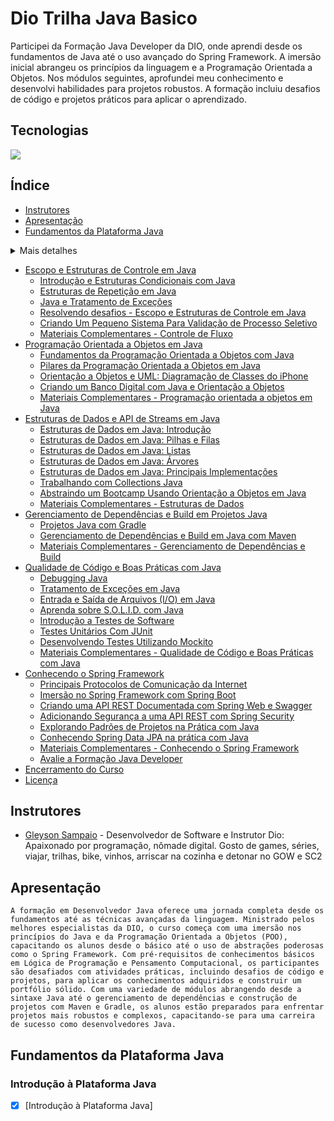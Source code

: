 # Dio Trilha Java Basico
 
Participei da Formação Java Developer da DIO, onde aprendi desde os fundamentos de Java até o uso avançado do Spring Framework. A imersão inicial abrangeu os princípios da linguagem e a Programação Orientada a Objetos. Nos módulos seguintes, aprofundei meu conhecimento e desenvolvi habilidades para projetos robustos. A formação incluiu desafios de código e projetos práticos para aplicar o aprendizado.

## Tecnologias
<div>
  <img src="https://img.shields.io/badge/Java-ED8B00?style=for-the-badge&logo=openjdk&logoColor=white">
</div>

## Índice

- [Instrutores](#instrutor)
- [Apresentação](#apresentacao)
- [Fundamentos da Plataforma Java](#fundamentos-da-plataforma-java)
<details>
  <summary>Mais detalhes</summary>  
    - [Introdução à Plataforma Java](#introdução-à-plataforma-java)
    - [Ambiente de Desenvolvimento Java](#ambiente-de-desenvolvimento-java)
    - [Aprendendo a Sintaxe Java](#aprendendo-a-sintaxe-java)
    - [Resolvendo desafios - Fundamentos da Linguagem de Programação Java](#resolvendo-desafios---fundamentos-da-linguagem-de-programação-java)
    - [Simulando Uma Conta Bancária Através Do Terminal/Console](#simulando-uma-conta-bancária-através-do-terminalconsole)
    - [Materiais Complementares - Fundamentos de Java](#materiais-complementares---fundamentos-de-java)  
</details>

- [Escopo e Estruturas de Controle em Java](#escopo-e-estruturas-de-controle-em-java)
    - [Introdução e Estruturas Condicionais com Java](#introdução-e-estruturas-condicionais-com-java)
    - [Estruturas de Repetição em Java](#estruturas-de-repetição-em-java)
    - [Java e Tratamento de Exceções](#java-e-tratamento-de-exceções)
    - [Resolvendo desafios - Escopo e Estruturas de Controle em Java](#resolvendo-desafios---escopo-e-estruturas-de-controle-em-java)
    - [Criando Um Pequeno Sistema Para Validação de Processo Seletivo](#criando-um-pequeno-sistema-para-validação-de-processo-seletivo)
    - [Materiais Complementares - Controle de Fluxo](#materiais-complementares---controle-de-fluxo)
- [Programação Orientada a Objetos em Java](#programação-orientada-a-objetos-em-java)
    - [Fundamentos da Programação Orientada a Objetos com Java](#fundamentos-da-programação-orientada-a-objetos-com-java)
    - [Pilares da Programação Orientada a Objetos em Java](#pilares-da-programação-orientada-a-objetos-em-java)
    - [Orientação a Objetos e UML: Diagramação de Classes do iPhone](#orientação-a-objetos-e-uml-diagramação-de-classes-do-iphone)
    - [Criando um Banco Digital com Java e Orientação a Objetos](#criando-um-banco-digital-com-java-e-orientação-a-objetos)
    - [Materiais Complementares - Programação orientada a objetos em Java](#materiais-complementares---programação-orientada-a-objetos-em-java)
- [Estruturas de Dados e API de Streams em Java](#estruturas-de-dados-e-api-de-streams-em-java)
    - [Estruturas de Dados em Java: Introdução](#estruturas-de-dados-em-java-introdução)
    - [Estruturas de Dados em Java: Pilhas e Filas](#estruturas-de-dados-em-java-pilhas-e-filas)
    - [Estruturas de Dados em Java: Listas](#estruturas-de-dados-em-java-listas)
    - [Estruturas de Dados em Java: Árvores](#estruturas-de-dados-em-java-árvores)
    - [Estruturas de Dados em Java: Principais Implementações](#estruturas-de-dados-em-java-principais-implementações)
    - [Trabalhando com Collections Java](#trabalhando-com-collections-java)
    - [Abstraindo um Bootcamp Usando Orientação a Objetos em Java](#abstraindo-um-bootcamp-usando-orientação-a-objetos-em-java)
    - [Materiais Complementares - Estruturas de Dados](#materiais-complementares---estruturas-de-dados)
- [Gerenciamento de Dependências e Build em Projetos Java](#gerenciamento-de-dependências-e-build-em-projetos-java)
    - [Projetos Java com Gradle](#projetos-java-com-gradle)
    - [Gerenciamento de Dependências e Build em Java com Maven](#gerenciamento-de-dependências-e-build-em-java-com-maven)
    - [Materiais Complementares - Gerenciamento de Dependências e Build](#materiais-complementares---gerenciamento-de-dependências-e-build)
- [Qualidade de Código e Boas Práticas com Java](#qualidade-de-código-e-boas-práticas-com-java)
    - [Debugging Java](#debugging-java)
    - [Tratamento de Exceções em Java](#tratamento-de-exceções-em-java)
    - [Entrada e Saída de Arquivos (I/O) em Java](#entrada-e-saída-de-arquivos-io-em-java)
    - [Aprenda sobre S.O.L.I.D. com Java](#aprenda-sobre-solid-com-java)
    - [Introdução a Testes de Software](#introdução-a-testes-de-software)
    - [Testes Unitários Com JUnit](#testes-unitários-com-junit)
    - [Desenvolvendo Testes Utilizando Mockito](#desenvolvendo-testes-utilizando-mockito)
    - [Materiais Complementares - Qualidade de Código e Boas Práticas com Java](#materiais-complementares---qualidade-de-código-e-boas-práticas-com-java)
- [Conhecendo o Spring Framework](#conhecendo-o-spring-framework)
    - [Principais Protocolos de Comunicação da Internet](#principais-protocolos-de-comunicação-da-internet)
    - [Imersão no Spring Framework com Spring Boot](#imersão-no-spring-framework-com-spring-boot)
    - [Criando uma API REST Documentada com Spring Web e Swagger](#criando-uma-api-rest-documentada-com-spring-web-e-swagger)
    - [Adicionando Segurança a uma API REST com Spring Security](#adicionando-segurança-a-uma-api-rest-com-spring-security)
    - [Explorando Padrões de Projetos na Prática com Java](#explorando-padrões-de-projetos-na-prática-com-java)
    - [Conhecendo Spring Data JPA na prática com Java](#conhecendo-spring-data-jpa-na-prática-com-java)
    - [Materiais Complementares - Conhecendo o Spring Framework](#materiais-complementares---conhecendo-o-spring-framework)
    - [Avalie a Formação Java Developer](#avaliação-da-formação-java-developer)
- [Encerramento do Curso](#encerramento)
- [Licença](#licença)

## <a name="instrutor"> Instrutores </a>

- [Gleyson Sampaio](https://github.com/glysns) - Desenvolvedor de Software e Instrutor Dio: Apaixonado por programação, nômade digital. Gosto de games, séries, viajar, trilhas, bike, vinhos, arriscar na cozinha e detonar no GOW e SC2

## <a name="apresentacao"> Apresentação </a>


    A formação em Desenvolvedor Java oferece uma jornada completa desde os fundamentos até as técnicas avançadas da linguagem. Ministrado pelos melhores especialistas da DIO, o curso começa com uma imersão nos princípios do Java e da Programação Orientada a Objetos (POO), capacitando os alunos desde o básico até o uso de abstrações poderosas como o Spring Framework. Com pré-requisitos de conhecimentos básicos em Lógica de Programação e Pensamento Computacional, os participantes são desafiados com atividades práticas, incluindo desafios de código e projetos, para aplicar os conhecimentos adquiridos e construir um portfólio sólido. Com uma variedade de módulos abrangendo desde a sintaxe Java até o gerenciamento de dependências e construção de projetos com Maven e Gradle, os alunos estão preparados para enfrentar projetos mais robustos e complexos, capacitando-se para uma carreira de sucesso como desenvolvedores Java.
    
## <a name="fundamentos-da-plataforma-java"> Fundamentos da Plataforma Java </a>

### <a name="introdução-à-plataforma-java"> Introdução à Plataforma Java </a>  

- [x] [Introdução à Plataforma Java]